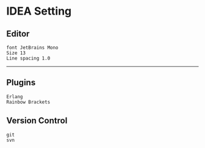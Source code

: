 # IDEA Setting
## Editor
    font JetBrains Mono
    Size 13
    Line spacing 1.0

---------
## Plugins  
    Erlang 
    Rainbow Brackets
    
## Version Control
    git
    svn
